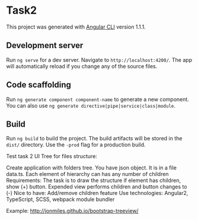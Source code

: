 # Task2

This project was generated with [Angular CLI](https://github.com/angular/angular-cli) version 1.1.1.

## Development server

Run `ng serve` for a dev server. Navigate to `http://localhost:4200/`. The app will automatically reload if you change any of the source files.

## Code scaffolding

Run `ng generate component component-name` to generate a new component. You can also use `ng generate directive|pipe|service|class|module`.

## Build

Run `ng build` to build the project. The build artifacts will be stored in the `dist/` directory. Use the `-prod` flag for a production build.


Test task 2
UI Tree for files structure:

Create application with folders tree.
You have json object. It is in a file data.ts.
Each element of hierarchy can has any number of children
Requirements:
The task is to draw the structure
if element has children, show (+) button. Expended view performs children and button changes to (-)
Nice to have:
Add/remove children feature
Use technologies: Angular2, TypeScript, SCSS, webpack module bundler

Example: http://jonmiles.github.io/bootstrap-treeview/
 